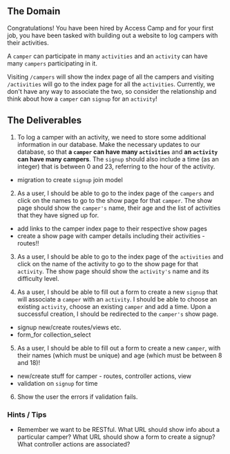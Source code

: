 ## The Domain
Congratulations! You have been hired by Access Camp and for your first job, you have been tasked with building out a website to log campers with their activities.

A `camper` can participate in many `activities` and an `activity` can have many `campers` participating in it.

Visiting `/campers` will show the index page of all the campers and visiting `/activities` will go to the index page for all the `activities`.
Currently, we don't have any way to associate the two, so consider the relationship and think about how a `camper` can `signup` for an `activity`!

## The Deliverables

1. To log a camper with an activity, we need to store some additional information in our database. Make the necessary updates to our database, so that **a `camper` can have many `activities`** and **an `activity` can have many campers**. The `signup` should also include a time (as an integer) that is between 0 and 23, referring to the hour of the activity.

* migration to create `signup` join model

2. As a user, I should be able to go to the index page of the `campers` and click on the names to go to the show page for that `camper`. The show page should show the `camper's` name, their age and the list of activities that they have signed up for.

* add links to the camper index page to their respective show pages
* create a show page with camper details including their activities - routes!!

3. As a user, I should be able to go to the index page of the `activities` and click on the name of the activity to go to the show page for that `activity`. The show page should show the `activity's` name and its difficulty level.

4. As a user, I should be able to fill out a form to create a new `signup` that will associate a `camper` with an `activity`. I should be able to choose an existing `activity`, choose an existing `camper` and add a time. Upon a successful creation, I should be redirected to the `camper's` show page.

* signup new/create routes/views etc.
* form_for collection_select

5. As a user, I should be able to fill out a form to create a new `camper`, with their names (which must be unique) and age (which must be between 8 and 18)!

* new/create stuff for camper - routes, controller actions, view
* validation on `signup` for time

6. Show the user the errors if validation fails.

### Hints / Tips

+ Remember we want to be RESTful. What URL should show info about a particular camper? What URL should show a form to create a signup? What controller actions are associated?  
